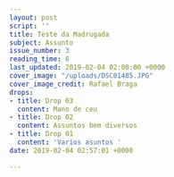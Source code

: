 ```yaml
---
layout: post
script: ''
title: Teste da Madrugada
subject: Assunto
issue_number: 3
reading_time: 6
last_updated: 2019-02-04 02:00:00 +0000
cover_image: "/uploads/DSC01485.JPG"
cover_image_credit: Rafael Braga
drops:
- title: Drop 03
  content: Mano de ceu
- title: Drop 02
  content: Assuntos bem diversos
- title: Drop 01
  content: 'Varios asuntos '
date: 2019-02-04 02:57:01 +0000

---
```

